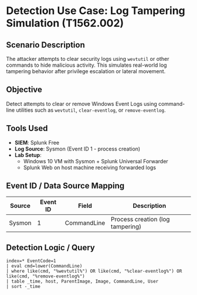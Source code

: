 # Detection Use Case: Log Tampering Simulation (T1562.002)

## Scenario Description
The attacker attempts to clear security logs using `wevtutil` or other commands to hide malicious activity. This simulates real-world log tampering behavior after privilege escalation or lateral movement.

## Objective
Detect attempts to clear or remove Windows Event Logs using command-line utilities such as `wevtutil`, `clear-eventlog`, or `remove-eventlog`.

## Tools Used
- **SIEM**: Splunk Free
- **Log Source**: Sysmon (Event ID 1 - process creation)
- **Lab Setup**:
  - Windows 10 VM with Sysmon + Splunk Universal Forwarder
  - Splunk Web on host machine receiving forwarded logs

## Event ID / Data Source Mapping

| Source  | Event ID | Field       | Description                       |
|---------|----------|-------------|-----------------------------------|
| Sysmon  | 1        | CommandLine | Process creation (log tampering)  |

## Detection Logic / Query

```spl
index=* EventCode=1
| eval cmd=lower(CommandLine)
| where like(cmd, "%wevtutil%") OR like(cmd, "%clear-eventlog%") OR like(cmd, "%remove-eventlog%")
| table _time, host, ParentImage, Image, CommandLine, User
| sort -_time


